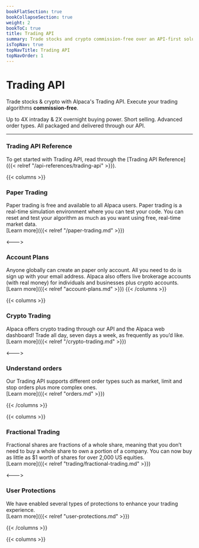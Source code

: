 ```yaml
---
bookFlatSection: true
bookCollapseSection: true
weight: 2
bookToC: true
title: Trading API
summary: Trade stocks and crypto commission-free over an API-first solution.
isTopNav: true
topNavTitle: Trading API
topNavOrder: 1
---
```


# Trading API

Trade stocks & crypto with Alpaca's Trading API. Execute your trading algorithms **commission-free**.

Up to 4X intraday & 2X overnight buying power. Short selling. Advanced order types. All packaged and delivered through our API.

---

### **Trading API Reference**

To get started with Trading API, read through the [Trading API Reference]({{< relref "/api-references/trading-api" >}}).

{{< columns >}}

### **Paper Trading**


Paper trading is free and available to all Alpaca users. Paper trading is a real-time simulation environment where you can test your code. You can reset and test your algorithm as much as you want using free, real-time market data. \
[Learn more]({{< relref "/paper-trading.md" >}})

<--->

### **Account Plans**

Anyone globally can create an paper only account. All you need to do is sign up with your email address. Alpaca also offers live brokerage accounts (with real money) for individuals and businesses plus crypto accounts.
\
[Learn more]({{< relref "account-plans.md" >}})
{{< /columns >}}

{{< columns >}}

### **Crypto Trading**

Alpaca offers crypto trading through our API and the Alpaca web dashboard! Trade all day, seven days a week, as frequently as you’d like.
\
[Learn more]({{< relref "/crypto-trading.md" >}})

<--->

### **Understand orders**

Our Trading API supports different order types such as market, limit and stop orders plus more complex ones.
\
[Learn more]({{< relref "orders.md" >}})

{{< /columns >}}

{{< columns >}}

### **Fractional Trading**

Fractional shares are fractions of a whole share, meaning that you don’t need to buy a whole share to own a portion of a company. You can now buy as little as $1 worth of shares for over 2,000 US equities.
\
[Learn more]({{< relref "trading/fractional-trading.md" >}})

<--->

### **User Protections**

We have enabled several types of protections to enhance your trading experience.
\
[Learn more]({{< relref "user-protections.md" >}})

{{< /columns >}}

{{< columns >}}

&nbsp;
